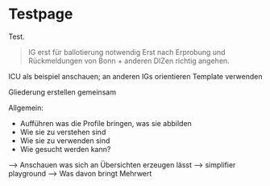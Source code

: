 # Testpage

Test.

> IG erst für ballotierung notwendig
> Erst nach Erprobung und Rückmeldungen von Bonn + anderen DIZen richtig angehen.

ICU als beispiel anschauen; an anderen IGs orientieren
Template verwenden

Gliederung erstellen gemeinsam

Allgemein:
- Aufführen was die Profile bringen, was sie abbilden
- Wie sie zu verstehen sind
- Wie sie zu verwenden sind
- Wie gesucht werden kann?

--> Anschauen was sich an Übersichten erzeugen lässt --> simplifier playground
--> Was davon bringt Mehrwert

